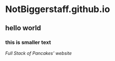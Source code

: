 # NotBiggerstaff.github.io
## hello world
### this is smaller text

*Full Stack of Pancakes' website*
